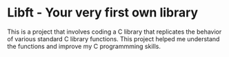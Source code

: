 # Libft - Your very first own library
This is a project that involves coding a C library that replicates the behavior of various standard C library functions. This project helped me understand the functions and improve my C programmming skills.
